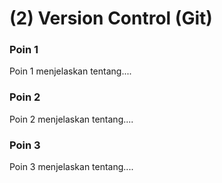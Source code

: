 # (2) Version Control (Git)

### Poin 1

Poin 1 menjelaskan tentang....

### Poin 2

Poin 2 menjelaskan tentang....

### Poin 3

Poin 3 menjelaskan tentang....